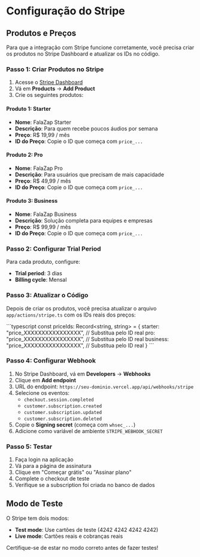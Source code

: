 # Configuração do Stripe

## Produtos e Preços

Para que a integração com Stripe funcione corretamente, você precisa criar os produtos no Stripe Dashboard e atualizar os IDs no código.

### Passo 1: Criar Produtos no Stripe

1. Acesse o [Stripe Dashboard](https://dashboard.stripe.com)
2. Vá em **Products** → **Add Product**
3. Crie os seguintes produtos:

#### Produto 1: Starter
- **Nome**: FalaZap Starter
- **Descrição**: Para quem recebe poucos áudios por semana
- **Preço**: R$ 19,99 / mês
- **ID do Preço**: Copie o ID que começa com `price_...`

#### Produto 2: Pro
- **Nome**: FalaZap Pro
- **Descrição**: Para usuários que precisam de mais capacidade
- **Preço**: R$ 49,99 / mês
- **ID do Preço**: Copie o ID que começa com `price_...`

#### Produto 3: Business
- **Nome**: FalaZap Business
- **Descrição**: Solução completa para equipes e empresas
- **Preço**: R$ 99,99 / mês
- **ID do Preço**: Copie o ID que começa com `price_...`

### Passo 2: Configurar Trial Period

Para cada produto, configure:
- **Trial period**: 3 dias
- **Billing cycle**: Mensal

### Passo 3: Atualizar o Código

Depois de criar os produtos, você precisa atualizar o arquivo `app/actions/stripe.ts` com os IDs reais dos preços:

\`\`\`typescript
const priceIds: Record<string, string> = {
  starter: "price_XXXXXXXXXXXXXXXX", // Substitua pelo ID real
  pro: "price_XXXXXXXXXXXXXXXX",     // Substitua pelo ID real
  business: "price_XXXXXXXXXXXXXXXX", // Substitua pelo ID real
}
\`\`\`

### Passo 4: Configurar Webhook

1. No Stripe Dashboard, vá em **Developers** → **Webhooks**
2. Clique em **Add endpoint**
3. URL do endpoint: `https://seu-dominio.vercel.app/api/webhooks/stripe`
4. Selecione os eventos:
   - `checkout.session.completed`
   - `customer.subscription.created`
   - `customer.subscription.updated`
   - `customer.subscription.deleted`
5. Copie o **Signing secret** (começa com `whsec_...`)
6. Adicione como variável de ambiente `STRIPE_WEBHOOK_SECRET`

### Passo 5: Testar

1. Faça login na aplicação
2. Vá para a página de assinatura
3. Clique em "Começar grátis" ou "Assinar plano"
4. Complete o checkout de teste
5. Verifique se a subscription foi criada no banco de dados

## Modo de Teste

O Stripe tem dois modos:
- **Test mode**: Use cartões de teste (4242 4242 4242 4242)
- **Live mode**: Cartões reais e cobranças reais

Certifique-se de estar no modo correto antes de fazer testes!
